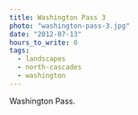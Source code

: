 ```yaml
---
title: Washington Pass 3
photo: "washington-pass-3.jpg"
date: "2012-07-13"
hours_to_write: 0
tags:
  - landscapes
  - north-cascades
  - washington
---
```


 Washington Pass.